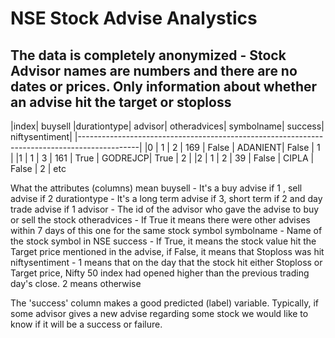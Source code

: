 # NSE Stock Advise Analystics

## The data is completely anonymized - Stock Advisor names are numbers and there are no dates or prices. Only information about whether an advise hit the target or stoploss


|index| buysell |durationtype| 	advisor| 	otheradvices| 	symbolname| 	success| 	niftysentiment|
|---------------------------------------------------------------------------------------------|
|0 	   |     1 |	    2 |            169 |	     False |	     ADANIENT| 	 False |	        1     |
|1 	   |     1 |     3 |	           161 |	     True 	|      GODREJCP| 	 True 	|         2     |
|2 	   |     1 |	    2 |	           39 	|      False |	     CIPLA 	 |   False |	        2     |
   etc
   
What the attributes (columns) mean
  buysell - It's a buy advise if 1 , sell advise if 2
  durationtype - It's a long term advise if 3, short term if 2 and day trade advise if 1
  advisor - The id of the advisor who gave the advise to buy or sell the stock
  otheradvices - If True it means there were other advises within 7 days of this one for the same stock symbol
  symbolname - Name of the stock symbol in NSE
  success - If True, it means the stock value hit the Target price mentioned in the advise, if False, it means that Stoploss was hit
  niftysentiment - 1 means that on the day that the stock hit either Stoploss or Target price, Nifty 50 index had opened higher than the previous trading day's close. 2 means otherwise
  
The 'success' column makes a good predicted (label) variable. Typically, if some advisor gives a new advise regarding some stock we would like to know if it will be a success or failure.





